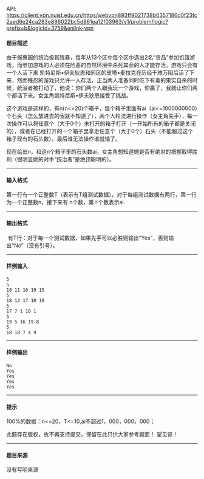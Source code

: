API: https://client.vpn.nuist.edu.cn/https/webvpn893ff9021738b0357186c0f23fc2aed6e24ca283e886022bc5d861ea12f03963/v1/problem/logic?prefix=b&logicId=3759&enlink-vpn

#### 题目描述

由于施惠国的统治极其残暴，每年从13个区中每个区中选出2名“贡品”参加饥饿游戏，而参加游戏的人必须在险恶的自然环境中杀死其余的人才能存活。游戏只会有一个人活下来 凯特尼斯•伊夫狄恩和同区的皮塔•麦拉克在历经千难万阻后活了下来，然而残忍的游戏只允许一人存活，正当两人准备同时吃下有毒的果实自杀的时候，统治者被打动了，他说：你们两个人跟我玩一个游戏，你赢了，我就让你们两个都活下来。女主角凯特尼斯•伊夫狄恩接受了挑战。

这个游戏是这样的，有n(n<=20)个箱子，每个箱子里面有ai（ai<=1000000000）个石头（怎么放进去的我就不知道了），两个人轮流进行操作（女主角先手），每一次操作可以将任意个（大于0个）未打开的箱子打开（一开始所有的箱子都是关闭的），或者在已经打开的一个箱子里拿走任意个（大于0个）石头（不能超过这个箱子现有的石头数）。最后谁无法操作谁就输了。

现在给出n，和这n个箱子里的石头数ai，女主角想知道她是否有绝对的把握取得胜利（很明显她的对手“统治者”是绝顶聪明的）。

---

#### 输入格式

第一行有一个正整数T（表示有T组测试数据），对于每组测试数据有两行，第一行为一个正整数n，接下来有 n个数，第 i 个数表示ai.

---

#### 输出格式

 有T行：对于每一个测试数据，如果先手可以必胜则输出“Yes”，否则输出“No”（没有引号）。

---

#### 样例输入
```
5
5
18 11 16 19 15
5
18 12 17 10 18
5
17 7 1 10 1
5
19 5 16 19 8
5
18 18 7 4 9

```

---

#### 样例输出
```
No
Yes
Yes
Yes
Yes

```

---

#### 提示

100%的数据：n<=20，T<=10,ai不超过1，000，000，000；

此题存在版权，故不再支持提交，保留在此只供大家参考题面！ 望见谅！

---

#### 题目来源

没有写明来源